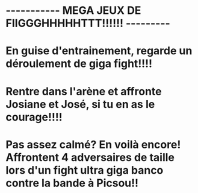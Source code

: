 # ----------- MEGA JEUX DE FIIGGGHHHHHTTT!!!!!! ---------


# En guise d'entrainement, regarde un déroulement de giga fight!!!!

# Rentre dans l'arène et affronte Josiane et José, si tu en as le courage!!!!

# Pas assez calmé? En voilà encore! Affrontent 4 adversaires de taille lors d'un fight ultra giga banco contre la bande à Picsou!!